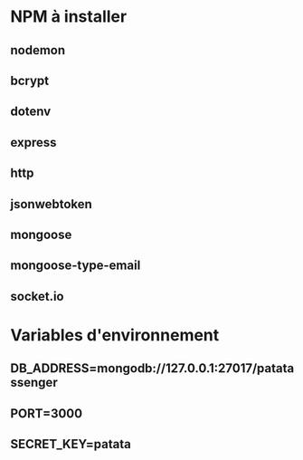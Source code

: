 # NPM à installer

## nodemon
## bcrypt
## dotenv
## express
## http
## jsonwebtoken
## mongoose
## mongoose-type-email
## socket.io

# Variables d'environnement

## DB_ADDRESS=mongodb://127.0.0.1:27017/patatassenger
## PORT=3000
## SECRET_KEY=patata